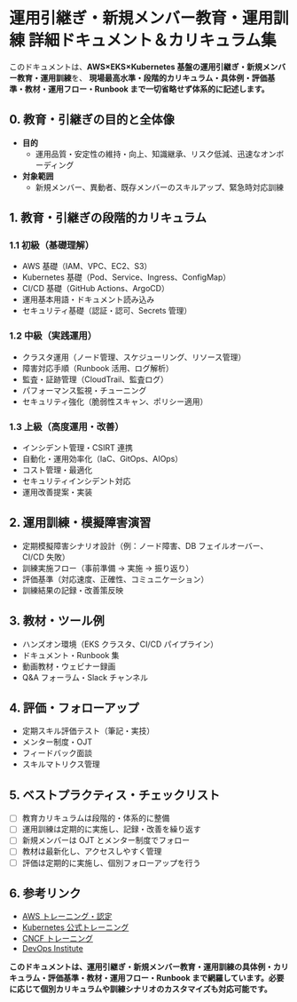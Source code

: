# 運用引継ぎ・新規メンバー教育・運用訓練 詳細ドキュメント＆カリキュラム集

このドキュメントは、**AWS×EKS×Kubernetes 基盤の運用引継ぎ・新規メンバー教育・運用訓練**を、
**現場最高水準・段階的カリキュラム・具体例・評価基準・教材・運用フロー・Runbook まで一切省略せず体系的に記述します。**

## 0. 教育・引継ぎの目的と全体像

-   **目的**
    -   運用品質・安定性の維持・向上、知識継承、リスク低減、迅速なオンボーディング
-   **対象範囲**
    -   新規メンバー、異動者、既存メンバーのスキルアップ、緊急時対応訓練

## 1. 教育・引継ぎの段階的カリキュラム

### 1.1 初級（基礎理解）

-   AWS 基礎（IAM、VPC、EC2、S3）
-   Kubernetes 基礎（Pod、Service、Ingress、ConfigMap）
-   CI/CD 基礎（GitHub Actions、ArgoCD）
-   運用基本用語・ドキュメント読み込み
-   セキュリティ基礎（認証・認可、Secrets 管理）

### 1.2 中級（実践運用）

-   クラスタ運用（ノード管理、スケジューリング、リソース管理）
-   障害対応手順（Runbook 活用、ログ解析）
-   監査・証跡管理（CloudTrail、監査ログ）
-   パフォーマンス監視・チューニング
-   セキュリティ強化（脆弱性スキャン、ポリシー適用）

### 1.3 上級（高度運用・改善）

-   インシデント管理・CSIRT 連携
-   自動化・運用効率化（IaC、GitOps、AIOps）
-   コスト管理・最適化
-   セキュリティインシデント対応
-   運用改善提案・実装

## 2. 運用訓練・模擬障害演習

-   定期模擬障害シナリオ設計（例：ノード障害、DB フェイルオーバー、CI/CD 失敗）
-   訓練実施フロー（事前準備 → 実施 → 振り返り）
-   評価基準（対応速度、正確性、コミュニケーション）
-   訓練結果の記録・改善策反映

## 3. 教材・ツール例

-   ハンズオン環境（EKS クラスタ、CI/CD パイプライン）
-   ドキュメント・Runbook 集
-   動画教材・ウェビナー録画
-   Q&A フォーラム・Slack チャンネル

## 4. 評価・フォローアップ

-   定期スキル評価テスト（筆記・実技）
-   メンター制度・OJT
-   フィードバック面談
-   スキルマトリクス管理

## 5. ベストプラクティス・チェックリスト

-   [ ] 教育カリキュラムは段階的・体系的に整備
-   [ ] 運用訓練は定期的に実施し、記録・改善を繰り返す
-   [ ] 新規メンバーは OJT とメンター制度でフォロー
-   [ ] 教材は最新化し、アクセスしやすく管理
-   [ ] 評価は定期的に実施し、個別フォローアップを行う

## 6. 参考リンク

-   [AWS トレーニング・認定](https://aws.amazon.com/jp/training/)
-   [Kubernetes 公式トレーニング](https://kubernetes.io/ja/docs/tutorials/)
-   [CNCF トレーニング](https://training.linuxfoundation.org/certification/certified-kubernetes-administrator-cka/)
-   [DevOps Institute](https://devopsinstitute.com/)

**このドキュメントは、運用引継ぎ・新規メンバー教育・運用訓練の具体例・カリキュラム・評価基準・教材・運用フロー・Runbook まで網羅しています。必要に応じて個別カリキュラムや訓練シナリオのカスタマイズも対応可能です。**
